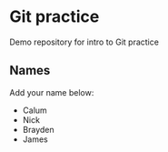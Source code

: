 # Git practice
Demo repository for intro to Git practice

## Names
Add your name below:
- Calum
- Nick
- Brayden
- James